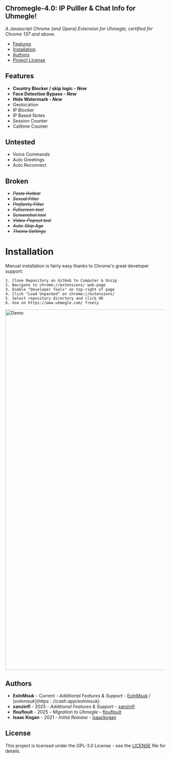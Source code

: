 ## Chromegle-4.0: IP Pulller & Chat Info for Uhmegle!
*A Javascript Chrome (and Opera) Extension for Uhmegle, certified for Chrome 137 and above.*

- [Features](#features)
- [Installation](#installation)
- [Authors](#authors)
- [Project License](#license)

## Features
- **Country Blocker / skip logic - *New***
- **Face Detection Bypass - *New***
- **Hide Watermark - *New***
- Geolocation
- IP Blocker
- IP Based Notes
- Session Counter
- Calltime Counter

## Untested
- Voice Commands
- Auto Greetings
- Auto Reconnect

## Broken
- *~~Paste Hotbar~~*
- *~~Sexual Filter~~*
- *~~Profanity Filter~~*
- *~~Fullscreen tool~~*
- *~~Screenshot tool~~*
- *~~Video-Popout tool~~*
- *~~Auto-Skip Age~~*
- *~~Theme Settings~~*

# Installation

Manual installation is fairly easy thanks to Chrome's great developer support:
```
1. Clone Repository on GitHub to Computer & Unzip
2. Navigate to chrome://extensions/ web-page
3. Enable "Developer Tools" on top-right of page
4. Click "Load Unpacked" on chrome://extensions/
5. Select repository directory and click OK
6. Use on https://www.uhmegle.com/ freely
```

<img width="1050" height="1134" alt="Demo" src="https://github.com/user-attachments/assets/0ed177b8-5c72-43ce-b55a-030e02be9ab0" />


## Authors

* **EolnMsuk** - Current - *Additional Features & Support* - [EolnMsuk](https://github.com/EolnMsuk) / [$eolnmsuk](https://cash.app/$eolnmsuk)
* **xanzinfl** - 2025 - *Additional Features & Support* - [xanzinfl](https://github.com/xanzinfl)
* **flouflouit** - 2025 - *Migration to Uhmegle* - [flouflouit](https://github.com/flouflouit)
* **Isaac Kogan** - 2021 - *Initial Release* - [isaackogan](https://github.com/isaackogan)

## License

This project is licensed under the GPL-3.0 License - see the [LICENSE](LICENSE) file for details.
